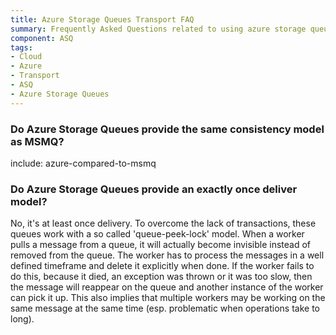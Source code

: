 ```yaml
---
title: Azure Storage Queues Transport FAQ
summary: Frequently Asked Questions related to using azure storage queues as a transport.
component: ASQ
tags:
- Cloud
- Azure
- Transport
- ASQ
- Azure Storage Queues
---
```



### Do Azure Storage Queues provide the same consistency model as MSMQ?

include: azure-compared-to-msmq


### Do Azure Storage Queues provide an exactly once deliver model?

No, it's at least once delivery. To overcome the lack of transactions, these queues work with a so called 'queue-peek-lock' model. When a worker pulls a message from a queue, it will actually become invisible instead of removed from the queue. The worker has to process the messages in a well defined timeframe and delete it explicitly when done. If the worker fails to do this, because it died, an exception was thrown or it was too slow, then the message will reappear on the queue and another instance of the worker can pick it up. This also implies that multiple workers may be working on the same message at the same time (esp. problematic when operations take to long).